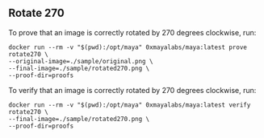 ## Rotate 270

To prove that an image is correctly rotated by 270 degrees clockwise, run:
```shell
docker run --rm -v "$(pwd):/opt/maya" 0xmayalabs/maya:latest prove rotate270 \
--original-image=./sample/original.png \
--final-image=./sample/rotated270.png \
--proof-dir=proofs
```

To verify that an image is correctly rotated by 270 degrees clockwise, run:
```shell
docker run --rm -v "$(pwd):/opt/maya" 0xmayalabs/maya:latest verify rotate270 \
--final-image=./sample/rotated270.png \
--proof-dir=proofs
```